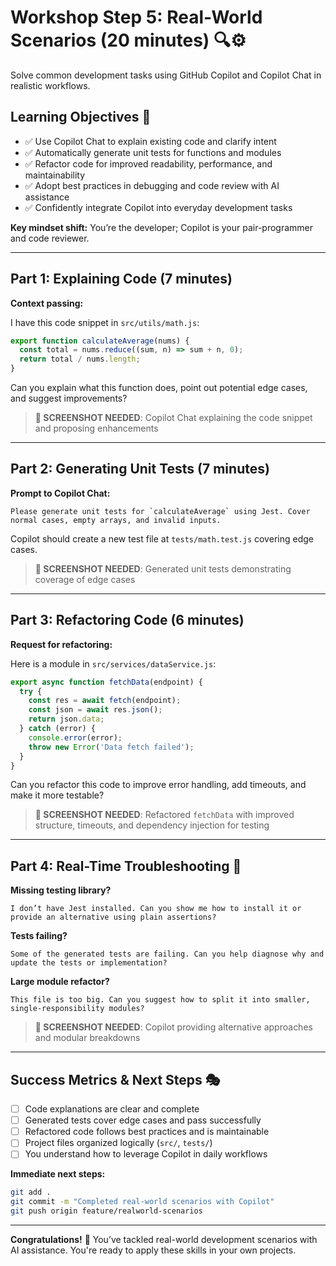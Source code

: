 # Workshop Step 5: Real-World Scenarios (20 minutes) 🔍⚙️

Solve common development tasks using GitHub Copilot and Copilot Chat in realistic workflows.

## Learning Objectives 🎯

- ✅ Use Copilot Chat to explain existing code and clarify intent
- ✅ Automatically generate unit tests for functions and modules
- ✅ Refactor code for improved readability, performance, and maintainability
- ✅ Adopt best practices in debugging and code review with AI assistance
- ✅ Confidently integrate Copilot into everyday development tasks

**Key mindset shift:** You’re the developer; Copilot is your pair-programmer and code reviewer.

---

## Part 1: Explaining Code (7 minutes)

**Context passing:**

I have this code snippet in `src/utils/math.js`:

```javascript
export function calculateAverage(nums) {
  const total = nums.reduce((sum, n) => sum + n, 0);
  return total / nums.length;
}
```

Can you explain what this function does, point out potential edge cases, and suggest improvements?

> **📸 SCREENSHOT NEEDED**: Copilot Chat explaining the code snippet and proposing enhancements

---

## Part 2: Generating Unit Tests (7 minutes)

**Prompt to Copilot Chat:**

```text
Please generate unit tests for `calculateAverage` using Jest. Cover normal cases, empty arrays, and invalid inputs.
```

Copilot should create a new test file at `tests/math.test.js` covering edge cases.

> **📸 SCREENSHOT NEEDED**: Generated unit tests demonstrating coverage of edge cases

---

## Part 3: Refactoring Code (6 minutes)

**Request for refactoring:**

Here is a module in `src/services/dataService.js`:

```javascript
export async function fetchData(endpoint) {
  try {
    const res = await fetch(endpoint);
    const json = await res.json();
    return json.data;
  } catch (error) {
    console.error(error);
    throw new Error('Data fetch failed');
  }
}
```

Can you refactor this code to improve error handling, add timeouts, and make it more testable?

> **📸 SCREENSHOT NEEDED**: Refactored `fetchData` with improved structure, timeouts, and dependency injection for testing

---

## Part 4: Real-Time Troubleshooting 🔧

**Missing testing library?**

```text
I don’t have Jest installed. Can you show me how to install it or provide an alternative using plain assertions?
```

**Tests failing?**

```text
Some of the generated tests are failing. Can you help diagnose why and update the tests or implementation?
```

**Large module refactor?**

```text
This file is too big. Can you suggest how to split it into smaller, single-responsibility modules?
```

> **📸 SCREENSHOT NEEDED**: Copilot providing alternative approaches and modular breakdowns

---

## Success Metrics & Next Steps 🎭

- [ ] Code explanations are clear and complete
- [ ] Generated tests cover edge cases and pass successfully
- [ ] Refactored code follows best practices and is maintainable
- [ ] Project files organized logically (`src/`, `tests/`)
- [ ] You understand how to leverage Copilot in daily workflows

**Immediate next steps:**

```bash
git add .
git commit -m "Completed real-world scenarios with Copilot"
git push origin feature/realworld-scenarios
```

---

**Congratulations!** 🎉 You’ve tackled real-world development scenarios with AI assistance. You're ready to apply these skills in your own projects.
